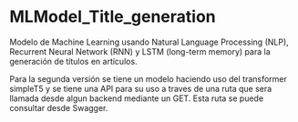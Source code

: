 # MLModel_Title_generation
Modelo de Machine Learning usando Natural Language Processing (NLP), Recurrent Neural Network (RNN) y LSTM (long-term memory) para la generación de títulos en artículos.

Para la segunda versión se tiene un modelo haciendo uso del transformer simpleT5 y se tiene una API para su uso a traves de una ruta que sera llamada desde algun backend mediante un GET. Esta ruta se puede consultar desde Swagger.
